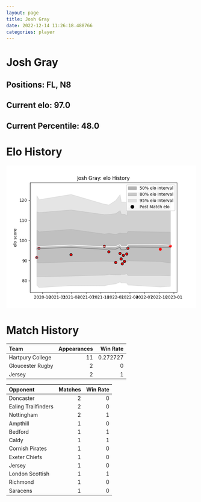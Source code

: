 ```yaml
---  
layout: page  
title: Josh Gray  
date: 2022-12-14 11:26:18.488766  
categories: player  
---
```

# Josh Gray

## Positions: FL, N8

## Current elo: 97.0

## Current Percentile: 48.0

# Elo History


![elo history](history_JoshGray.png)
# Match History


| Team             |   Appearances |   Win Rate |
|:-----------------|--------------:|-----------:|
| Hartpury College |            11 |   0.272727 |
| Gloucester Rugby |             2 |   0        |
| Jersey           |             2 |   1        |

| Opponent            |   Matches |   Win Rate |
|:--------------------|----------:|-----------:|
| Doncaster           |         2 |          0 |
| Ealing Trailfinders |         2 |          0 |
| Nottingham          |         2 |          1 |
| Ampthill            |         1 |          0 |
| Bedford             |         1 |          1 |
| Caldy               |         1 |          1 |
| Cornish Pirates     |         1 |          0 |
| Exeter Chiefs       |         1 |          0 |
| Jersey              |         1 |          0 |
| London Scottish     |         1 |          1 |
| Richmond            |         1 |          0 |
| Saracens            |         1 |          0 |